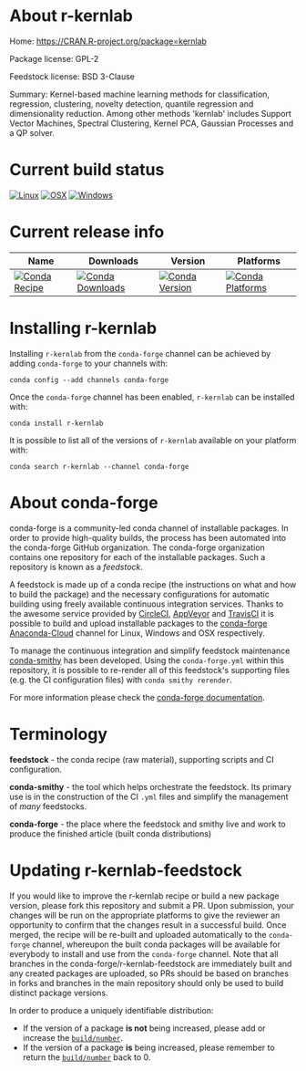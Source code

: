 About r-kernlab
===============

Home: https://CRAN.R-project.org/package=kernlab

Package license: GPL-2

Feedstock license: BSD 3-Clause

Summary: Kernel-based machine learning methods for classification, regression, clustering, novelty detection, quantile regression and dimensionality reduction.  Among other methods 'kernlab' includes Support Vector Machines, Spectral Clustering, Kernel PCA, Gaussian Processes and a QP solver.



Current build status
====================

[![Linux](https://img.shields.io/circleci/project/github/conda-forge/r-kernlab-feedstock/master.svg?label=Linux)](https://circleci.com/gh/conda-forge/r-kernlab-feedstock)
[![OSX](https://img.shields.io/travis/conda-forge/r-kernlab-feedstock/master.svg?label=macOS)](https://travis-ci.org/conda-forge/r-kernlab-feedstock)
[![Windows](https://img.shields.io/appveyor/ci/conda-forge/r-kernlab-feedstock/master.svg?label=Windows)](https://ci.appveyor.com/project/conda-forge/r-kernlab-feedstock/branch/master)

Current release info
====================

| Name | Downloads | Version | Platforms |
| --- | --- | --- | --- |
| [![Conda Recipe](https://img.shields.io/badge/recipe-r--kernlab-green.svg)](https://anaconda.org/conda-forge/r-kernlab) | [![Conda Downloads](https://img.shields.io/conda/dn/conda-forge/r-kernlab.svg)](https://anaconda.org/conda-forge/r-kernlab) | [![Conda Version](https://img.shields.io/conda/vn/conda-forge/r-kernlab.svg)](https://anaconda.org/conda-forge/r-kernlab) | [![Conda Platforms](https://img.shields.io/conda/pn/conda-forge/r-kernlab.svg)](https://anaconda.org/conda-forge/r-kernlab) |

Installing r-kernlab
====================

Installing `r-kernlab` from the `conda-forge` channel can be achieved by adding `conda-forge` to your channels with:

```
conda config --add channels conda-forge
```

Once the `conda-forge` channel has been enabled, `r-kernlab` can be installed with:

```
conda install r-kernlab
```

It is possible to list all of the versions of `r-kernlab` available on your platform with:

```
conda search r-kernlab --channel conda-forge
```


About conda-forge
=================

conda-forge is a community-led conda channel of installable packages.
In order to provide high-quality builds, the process has been automated into the
conda-forge GitHub organization. The conda-forge organization contains one repository
for each of the installable packages. Such a repository is known as a *feedstock*.

A feedstock is made up of a conda recipe (the instructions on what and how to build
the package) and the necessary configurations for automatic building using freely
available continuous integration services. Thanks to the awesome service provided by
[CircleCI](https://circleci.com/), [AppVeyor](https://www.appveyor.com/)
and [TravisCI](https://travis-ci.org/) it is possible to build and upload installable
packages to the [conda-forge](https://anaconda.org/conda-forge)
[Anaconda-Cloud](https://anaconda.org/) channel for Linux, Windows and OSX respectively.

To manage the continuous integration and simplify feedstock maintenance
[conda-smithy](https://github.com/conda-forge/conda-smithy) has been developed.
Using the ``conda-forge.yml`` within this repository, it is possible to re-render all of
this feedstock's supporting files (e.g. the CI configuration files) with ``conda smithy rerender``.

For more information please check the [conda-forge documentation](https://conda-forge.org/docs/).

Terminology
===========

**feedstock** - the conda recipe (raw material), supporting scripts and CI configuration.

**conda-smithy** - the tool which helps orchestrate the feedstock.
                   Its primary use is in the construction of the CI ``.yml`` files
                   and simplify the management of *many* feedstocks.

**conda-forge** - the place where the feedstock and smithy live and work to
                  produce the finished article (built conda distributions)


Updating r-kernlab-feedstock
============================

If you would like to improve the r-kernlab recipe or build a new
package version, please fork this repository and submit a PR. Upon submission,
your changes will be run on the appropriate platforms to give the reviewer an
opportunity to confirm that the changes result in a successful build. Once
merged, the recipe will be re-built and uploaded automatically to the
`conda-forge` channel, whereupon the built conda packages will be available for
everybody to install and use from the `conda-forge` channel.
Note that all branches in the conda-forge/r-kernlab-feedstock are
immediately built and any created packages are uploaded, so PRs should be based
on branches in forks and branches in the main repository should only be used to
build distinct package versions.

In order to produce a uniquely identifiable distribution:
 * If the version of a package **is not** being increased, please add or increase
   the [``build/number``](https://conda.io/docs/user-guide/tasks/build-packages/define-metadata.html#build-number-and-string).
 * If the version of a package **is** being increased, please remember to return
   the [``build/number``](https://conda.io/docs/user-guide/tasks/build-packages/define-metadata.html#build-number-and-string)
   back to 0.
